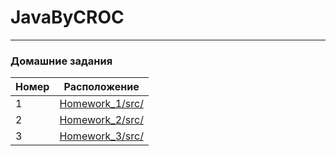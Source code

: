 # JavaByCROC
---
### Домашние задания

| Номер | Расположение|
|-------|-------------|
|1| [Homework_1/src/](Homework_1/src/) |
|2| [Homework_2/src/](Homework_2/src/) |
|3| [Homework_3/src/](Homework_3/src/) |